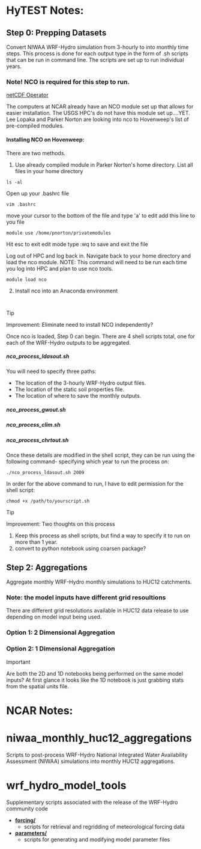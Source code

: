 # HyTEST Notes:

## Step 0: Prepping Datasets
Convert NIWAA WRF-Hydro simulation from 3-hourly to into monthly time steps. 
This process is done for each output type in the form of .sh scripts that can be run in command line.
The scripts are set up to run individual years. 

### Note! NCO is required for this step to run. 
[netCDF Operator](https://nco.sourceforge.net/)

The computers at NCAR already have an NCO module set up that allows for easier installation. The USGS HPC's do not have this module set up....YET. Lee Lopaka and Parker Norton are looking into nco to Hovenweep's list of pre-compiled modules.  

#### Installing NCO on Hovenweep: 
There are two methods. 
1. Use already compiled module in Parker Norton's home directory.
List all files in your home directory
```
ls -al
```
Open up your .bashrc file 
```
vim .bashrc
```
move your cursor to the bottom of the file and type 'a' to edit
add this line to you file
```
module use /home/pnorton/privatemodules
```
Hit esc to exit edit mode
type :wq to save and exit the file

Log out of HPC and log back in. Navigate back to your home directory and load the nco module. NOTE: This command will need to be run each time you log into HPC and plan to use nco tools. 
```
module load nco
```



2. Install nco into an Anaconda environment
```


```

> [!TIP]
> Improvement: Eliminate need to install NCO independently? 


Once nco is loaded, Step 0 can begin. There are 4 shell scripts total, one for each of the WRF-Hydro outputs to be aggregated. 
##### nco_process_ldasout.sh
You will need to specify three paths: 
  - The location of the 3-hourly WRF-Hydro output files.
  - The location of the static soil properties file.
  - The location of where to save the monthly outputs.
##### nco_process_gwout.sh

##### nco_process_clim.sh

##### nco_process_chrtout.sh

Once these details are modified in the shell script, they can be run using the following command- specifying which year to run the process on: 
```
./nco_process_ldasout.sh 2009
```
In order for the above command to run, I have to edit permission for the shell script: 
```
chmod +x /path/to/yourscript.sh
```




> [!TIP]
> Improvement: Two thoughts on this process
> 1. Keep this process as shell scripts, but find a way to specify it to run on more than 1 year.
> 2. convert to python notebook using coarsen package? 




## Step 2: Aggregations
Aggregate monthly WRF-Hydro monthly simulations to HUC12 catchments. 

### Note: the model inputs have different grid resoultions 
There are different grid resolutions available in HUC12 data release to use depending on model input being used. 

### Option 1: 2 Dimensional Aggregation


### Option 2: 1 Dimensional Aggregation

> [!IMPORTANT]
> Are both the 2D and 1D notebooks being performed on the same model inputs? At first glance it looks like the 1D notebook is just grabbing stats from the spatial units file. 







# NCAR Notes: 
# niwaa_monthly_huc12_aggregations
Scripts to post-process WRF-Hydro National Integrated Water Availability Assessment (NIWAA) simulations into monthly HUC12 aggregations.

# wrf_hydro_model_tools
Supplementary scripts associated with the release of the WRF-Hydro community code

+ **[forcing/](/forcing)**
  + scripts for retrieval and regridding of meteorological forcing data
+ **[parameters/](/parameters)**
  + scripts for generating and modifying model parameter files
